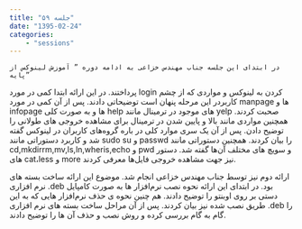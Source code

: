 ```yaml
---
title: "جلسه ۵۹"
date: "1395-02-24"
categories:
    - "sessions"
---
```

    در ابتدای این جلسه جناب مهندس خزاعی به ادامه دوره ” آموزش لینوکس از پایه”
پرداختند. در این ارائه ابتدا کمی در مورد login کردن به لینوکس و مواردی که از
چشم کاربردر این مرحله پنهان است توضیحاتی دادند. پس از آن کمی در مورد manpage
ها و infopage ها و به صورت کلی help های موجود در ترمینال مانند yelp صحبت
کردند. همچنین مواردی مانند بالا و پایین شدن در ترمینال برای مشاهده خروجی های
طولانی را توضیح دادن. پس از آن یک سری موارد کلی در باره گروه‌های کاربران در
لینوکس گفته شد و کاربرد دستوراتی مانند sudo su و passwd را بیان کردند. همچنین
دستوراتی مانند cd,mkdirrm,mv,ls,ln,wheris,echo و pwd و سویچ های مختلف آن‌ها
گفته شد. دستور های cat،less و more نیز جهت مشاهده خروجی فایل‌ها معرفی کردند.

ارائه دوم نیز توسط جناب مهندس خزاعی انجام شد. موضوع این ارائه ساخت بسته های
نرم افزاری .deb بود. در ابتدای این ارائه نحوه نصب نرم‌افزار ها به صورت کامپایل
دستی بر روی اوبنتو را توضیح دادند. هم چنین نحوه ی حذف نرم‌افزار هایی که به این
طریق نصب شده نیز بیان کردند. پس از آن مراحل ساخت بسته های نرم افزاری .deb را
گام به گام بررسی کرده و روش نصب و حذف آن ها را توضیح دادند.


